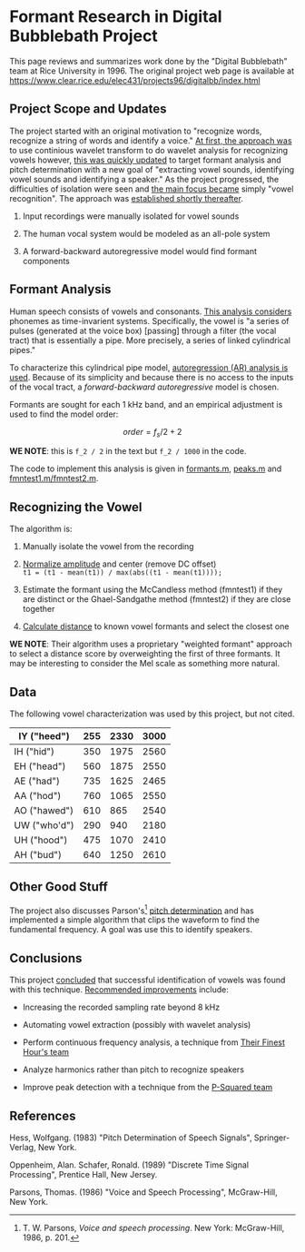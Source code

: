 Formant Research in Digital Bubblebath Project
==============================================

This page reviews and summarizes work done by the "Digital Bubblebath" team at
Rice University in 1996. The original project web page is available at
https://www.clear.rice.edu/elec431/projects96/digitalbb/index.html

Project Scope and Updates
-------------------------

The project started with an original motivation to "recognize words, recognize a
string of words and identify a voice." [At first, the approach
was](<https://www.clear.rice.edu/elec431/projects96/digitalbb/original_proposal.html>)
to use continious wavelet transform to do wavelet analysis for recognizing
vowels however, [this was quickly
updated](<https://www.clear.rice.edu/elec431/projects96/digitalbb/new_proposal.html>)
to target formant analysis and pitch determination with a new goal of
"extracting vowel sounds, identifying vowel sounds and identifying a speaker."
As the project progressed, the difficulties of isolation were seen and [the main
focus became](<https://www.clear.rice.edu/elec431/projects96/digitalbb/update1>)
simply "vowel recognition". The approach was [established shortly
thereafter](<https://www.clear.rice.edu/elec431/projects96/digitalbb/update2>).

1.  Input recordings were manually isolated for vowel sounds

2.  The human vocal system would be modeled as an all-pole system

3.  A forward-backward autoregressive model would find formant components

Formant Analysis
----------------

Human speech consists of vowels and consonants. [This analysis
considers](<https://www.clear.rice.edu/elec431/projects96/digitalbb/formants.html>)
phonemes as time-invarient systems. Specifically, the vowel is "a series of
pulses (generated at the voice box) [passing] through a filter (the vocal tract)
that is essentially a pipe. More precisely, a series of linked cylindrical
pipes."

To characterize this cylindrical pipe model, [autoregression (AR) analysis is
used](<https://www.clear.rice.edu/elec431/projects96/digitalbb/autoregression.html>).
Because of its simplicity and because there is no access to the inputs of the
vocal tract, a *forward-backward autoregressive* model is chosen.

Formants are sought for each 1 kHz band, and an empirical adjustment is used to
find the model order:

$$
order = f_s / 2 + 2
$$

**WE NOTE**: this is `f_2 / 2` in the text but `f_2 / 1000` in the code.

The code to implement this analysis is given in
[formants.m](<https://www.clear.rice.edu/elec431/projects96/digitalbb/formantscode.html>),
[peaks.m](<https://www.clear.rice.edu/elec431/projects96/digitalbb/peaks.html>)
and
[fmntest1.m/fmntest2.m](<https://www.clear.rice.edu/elec431/projects96/digitalbb/fmnts.html>).

Recognizing the Vowel
---------------------

The algorithm is:

1.  Manually isolate the vowel from the recording

2.  [Normalize
    amplitude](<https://www.clear.rice.edu/elec431/projects96/digitalbb/normalize.html>)
    and center (remove DC offset)  
    `t1 = (t1 - mean(t1)) / max(abs((t1 - mean(t1))));`

3.  Estimate the formant using the McCandless method (fmntest1) if they are
    distinct or the Ghael-Sandgathe method (fmntest2) if they are close together

4.  [Calculate
    distance](<https://www.clear.rice.edu/elec431/projects96/digitalbb/vowelrec.html>)
    to known vowel formants and select the closest one

**WE NOTE**: Their algorithm uses a proprietary "weighted formant" approach to
select a distance score by overweighting the first of three formants. It may be
interesting to consider the Mel scale as something more natural.

Data
----

The following vowel characterization was used by this project, but not cited.

| IY ("heed")  | 255 | 2330 | 3000 |
|--------------|-----|------|------|
| IH ("hid")   | 350 | 1975 | 2560 |
| EH ("head")  | 560 | 1875 | 2550 |
| AE ("had")   | 735 | 1625 | 2465 |
| AA ("hod")   | 760 | 1065 | 2550 |
| AO ("hawed") | 610 | 865  | 2540 |
| UW ("who'd") | 290 | 940  | 2180 |
| UH ("hood")  | 475 | 1070 | 2410 |
| AH ("bud")   | 640 | 1250 | 2610 |

Other Good Stuff
----------------

The project also discusses Parson's[^1] [pitch
determination](<https://www.clear.rice.edu/elec431/projects96/digitalbb/pitch.html>)
and has implemented a simple algorithm that clips the waveform to find the
fundamental frequency. A goal was use this to identify speakers.

[^1]: T. W. Parsons, *Voice and speech processing*. New York: McGraw-Hill, 1986,
p. 201.

Conclusions
-----------

This project
[concluded](<https://www.clear.rice.edu/elec431/projects96/digitalbb/conclusion.html>)
that successful identification of vowels was found with this technique.
[Recommended
improvements](<https://www.clear.rice.edu/elec431/projects96/digitalbb/pursue.html>)
include:

-   Increasing the recorded sampling rate beyond 8 kHz

-   Automating vowel extraction (possibly with wavelet analysis)

-   Perform continuous frequency analysis, a technique from [Their Finest Hour's
    team](<https://www.clear.rice.edu/elec431/projects96/finest/>)

-   Analyze harmonics rather than pitch to recognize speakers

-   Improve peak detection with a technique from the [P-Squared
    team](<https://www.clear.rice.edu/elec431/projects95/psquared/psquared.html>)

References
----------

Hess, Wolfgang. (1983) "Pitch Determination of Speech Signals", Springer-Verlag,
New York.

Oppenheim, Alan. Schafer, Ronald. (1989) "Discrete Time Signal Processing",
Prentice Hall, New Jersey.

Parsons, Thomas. (1986) "Voice and Speech Processing", McGraw-Hill, New York.
